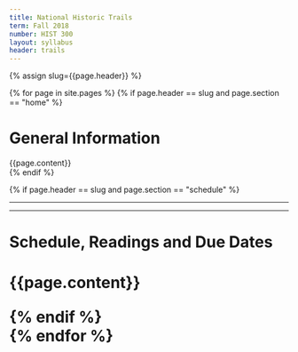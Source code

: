 ```yaml
---
title: National Historic Trails
term: Fall 2018
number: HIST 300
layout: syllabus
header: trails
---
```


{% assign slug={{page.header}} %}

{% for page in site.pages %}
  {% if page.header == slug and page.section == "home" %}
  <div>
  <h1>General Information</h1>
  {{page.content}}
  </div>
  {% endif %}  

  {% if page.header == slug and page.section == "schedule" %}


  <div>
  <hr/><hr/>
    <h1>Schedule, Readings and Due Dates<h1>
    {{page.content}}

  {% endif %}   
{% endfor %}  
